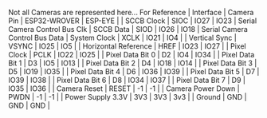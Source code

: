 Not all Cameras are represented here...
For Reference
| Interface            | Camera Pin | ESP32-WROVER | ESP-EYE |
| SCCB Clock           | SIOC       | IO27         | IO23    |  Serial Camera Control Bus Clk
| SCCB Data            | SIOD       | IO26         | IO18    |  Serial Camera Control Bus Data
| System Clock         | XCLK       | IO21         | IO4     |
| Vertical Sync        | VSYNC      | IO25         | IO5     |
| Horizontal Reference | HREF       | IO23         | IO27    |
| Pixel Clock          | PCLK       | IO22         | IO25    |
| Pixel Data Bit 0     | D2         | IO4          | IO34    |
| Pixel Data Bit 1     | D3         | IO5          | IO13    |
| Pixel Data Bit 2     | D4         | IO18         | IO14    |
| Pixel Data Bit 3     | D5         | IO19         | IO35    |
| Pixel Data Bit 4     | D6         | IO36         | IO39    |
| Pixel Data Bit 5     | D7         | IO39         | IO38    |
| Pixel Data Bit 6     | D8         | IO34         | IO37    |
| Pixel Data Bit 7     | D9         | IO35         | IO36    |
| Camera Reset         | RESET      | -1           | -1      |
| Camera Power Down    | PWDN       | -1           | -1      |
| Power Supply 3.3V    | 3V3        | 3V3          | 3v3     |
| Ground               | GND        | GND          | GND     |
